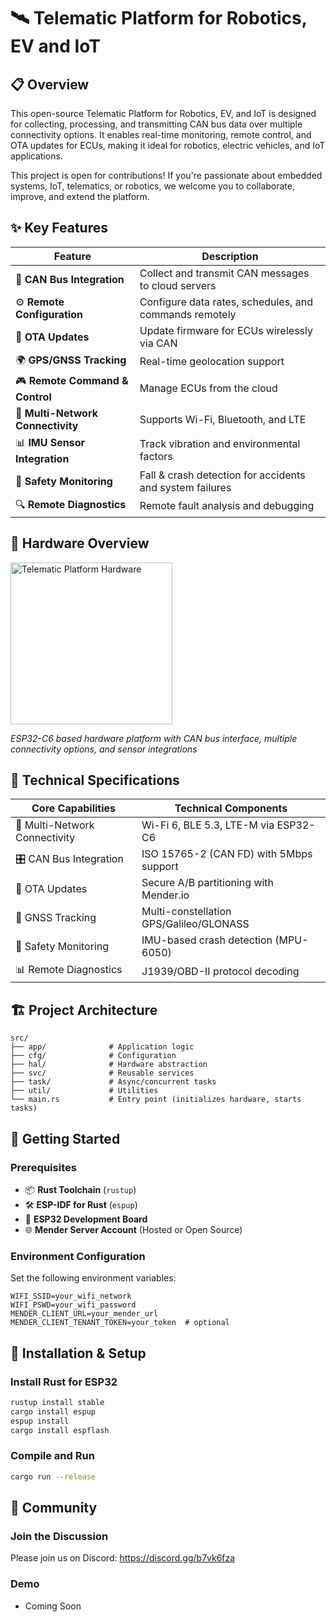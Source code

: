 # 🛰️ Telematic Platform for Robotics, EV and IoT

## 📋 Overview

This open-source Telematic Platform for Robotics, EV, and IoT is designed for collecting, processing, and transmitting CAN bus data over multiple connectivity options. It enables real-time monitoring, remote control, and OTA updates for ECUs, making it ideal for robotics, electric vehicles, and IoT applications.

This project is open for contributions! If you're passionate about embedded systems, IoT, telematics, or robotics, we welcome you to collaborate, improve, and extend the platform.

## ✨ Key Features

| Feature                           | Description                                              |
| --------------------------------- | -------------------------------------------------------- |
| 🔄 **CAN Bus Integration**        | Collect and transmit CAN messages to cloud servers       |
| ⚙️ **Remote Configuration**       | Configure data rates, schedules, and commands remotely   |
| 📡 **OTA Updates**                | Update firmware for ECUs wirelessly via CAN              |
| 🌍 **GPS/GNSS Tracking**          | Real-time geolocation support                            |
| 🎮 **Remote Command & Control**   | Manage ECUs from the cloud                               |
| 📶 **Multi-Network Connectivity** | Supports Wi-Fi, Bluetooth, and LTE                       |
| 📊 **IMU Sensor Integration**     | Track vibration and environmental factors                |
| 🚨 **Safety Monitoring**          | Fall & crash detection for accidents and system failures |
| 🔍 **Remote Diagnostics**         | Remote fault analysis and debugging                      |

## 📸 Hardware Overview

<img width="259" alt="Telematic Platform Hardware" src="https://github.com/user-attachments/assets/8cb6f342-93dc-4081-9f0b-baa21884126f" />

_ESP32-C6 based hardware platform with CAN bus interface, multiple connectivity options, and sensor integrations_

## 🔧 Technical Specifications

| **Core Capabilities**         | **Technical Components**                |
| ----------------------------- | --------------------------------------- |
| 📡 Multi-Network Connectivity | Wi-Fi 6, BLE 5.3, LTE-M via ESP32-C6    |
| 🎛️ CAN Bus Integration        | ISO 15765-2 (CAN FD) with 5Mbps support |
| 🔄 OTA Updates                | Secure A/B partitioning with Mender.io  |
| 📍 GNSS Tracking              | Multi-constellation GPS/Galileo/GLONASS |
| 🚨 Safety Monitoring          | IMU-based crash detection (MPU-6050)    |
| 📊 Remote Diagnostics         | J1939/OBD-II protocol decoding          |

## 🏗️ Project Architecture

```
src/
├── app/              # Application logic
├── cfg/              # Configuration
├── hal/              # Hardware abstraction
├── svc/              # Reusable services
├── task/             # Async/concurrent tasks
├── util/             # Utilities
└── main.rs           # Entry point (initializes hardware, starts tasks)
```

## 🚀 Getting Started

### Prerequisites

- 📦 **Rust Toolchain** (`rustup`)
- 🛠 **ESP-IDF for Rust** (`espup`)
- 🔌 **ESP32 Development Board**
- 🌐 **Mender Server Account** (Hosted or Open Source)

### Environment Configuration

Set the following environment variables:

```shell
WIFI_SSID=your_wifi_network
WIFI_PSWD=your_wifi_password
MENDER_CLIENT_URL=your_mender_url
MENDER_CLIENT_TENANT_TOKEN=your_token  # optional
```

## 🔨 Installation & Setup

### Install Rust for ESP32

```bash
rustup install stable
cargo install espup
espup install
cargo install espflash
```

### Compile and Run

```bash
cargo run --release
```

## 🤝 Community

### Join the Discussion

Please join us on Discord: https://discord.gg/b7vk6fza

### Demo

- Coming Soon
